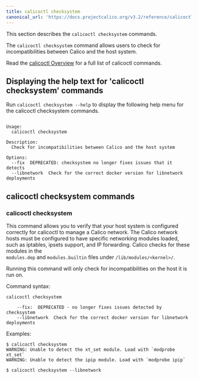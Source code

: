 ```yaml
---
title: calicoctl checksystem
canonical_url: 'https://docs.projectcalico.org/v3.2/reference/calicoctl/commands/node/checksystem'
---
```

This section describes the `calicoctl checksystem` commands.

The `calicoctl checksystem` command allows users to check for
incompatibilities between Calico and the host system.

Read the [calicoctl Overview]({{site.baseurl}}/{{page.version}}/reference/calicoctl) for a full list of calicoctl commands.

## Displaying the help text for 'calicoctl checksystem' commands

Run `calicoctl checksystem --help` to display the following help menu for the
calicoctl checksystem commands.

```

Usage:
  calicoctl checksystem

Description:
  Check for incompatibilities between Calico and the host system

Options:
  --fix  DEPRECATED: checksystem no longer fixes issues that it detects
  --libnetwork  Check for the correct docker version for libnetwork deployments
```

## calicoctl checksystem commands

### calicoctl checksystem
This command allows you to verify that your host system is configured correctly
for calicoctl to manage a Calico network.  The Calico network hosts must be
configured to have specific networking modules loaded, such as iptables,
ipsets support, and IP forwarding.  Calico checks for these modules in the  
`modules.dep` and `modules.builtin` files under `/lib/modules/<kernel>/`.

Running this command will only check for incompatibilities on the host it is
run on.

Command syntax:

```
calicoctl checksystem

    --fix:  DEPRECATED - no longer fixes issues detected by checksystem
    --libnetwork  Check for the correct docker version for libnetwork deployments
```

Examples:

```
$ calicoctl checksystem
WARNING: Unable to detect the xt_set module. Load with `modprobe xt_set`
WARNING: Unable to detect the ipip module. Load with `modprobe ipip`

$ calicoctl checksystem --libnetwork

```
